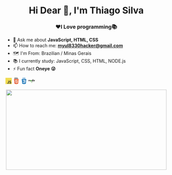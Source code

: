 <h1 align="center">Hi Dear 👋, I'm Thiago Silva</h1>
<h3 align="center">❤I Love programming📚</h3>


- 💬 Ask me about **JavaScript, HTML, CSS**
- 📫 How to reach me: **myul8330hacker@gmail.com**
- 🗺️ I'm From: Brazilian / Minas Gerais
- 📚 I currently study: JavaScript, CSS, HTML, NODE.js
- ⚡ Fun fact **Oneye 😜**

<p align="left">
  <img src="https://raw.githubusercontent.com/devicons/devicon/master/icons/javascript/javascript-original.svg" alt="javascript" width="20" height="20"/>
  <img src="https://raw.githubusercontent.com/devicons/devicon/master/icons/html5/html5-original-wordmark.svg" alt="html5"  width="20" height="20"/>
  <img src="https://raw.githubusercontent.com/devicons/devicon/master/icons/css3/css3-plain-wordmark.svg" alt="css3"  width="20" height="20"/>
  <img src="https://raw.githubusercontent.com/devicons/devicon/master/icons/nodejs/nodejs-original-wordmark.svg" alt="nodejs" width="20" height="20"/></p><p align="center">
  
<p align="center">
<img src="https://media.giphy.com/media/i4MAH84pqe2m2aVojc/giphy.gif" width="500" height="250" />
</p>
